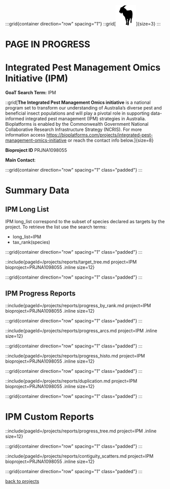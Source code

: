 :::grid{container direction="row" spacing="1"}
::grid[![GoaT](/static/images/capra3.png)]{size=3}
:::

# PAGE IN PROGRESS

# Integrated Pest Management Omics Initiative (IPM)

**GoaT Search Term:** IPM

::grid[**The Integrated Pest Management Omics initiative** is a national program set to transform our understanding of Australia’s diverse pest and beneficial insect populations and will play a pivotal role in supporting data-informed integrated pest management (IPM) strategies in Australia. Bioplatforms is enabled by the Commonwealth Government National Collaborative Research Infrastructure Strategy (NCRIS). For more information access https://bioplatforms.com/projects/integrated-pest-management-omics-initiative or reach the contact info below.]{size=8}

**Bioproject ID** PRJNA1098055

**Main Contact**:

:::grid{container direction="row" spacing="1" class="padded"}
:::

# Summary Data

## IPM Long List

IPM long_list correspond to the subset of species declared as targets by the project. To retrieve the list use the search terms:

- long_list=IPM
- tax_rank(species)

:::grid{container direction="row" spacing="1" class="padded"}
:::

::include{pageId=/projects/reports/target_tree.md project=IPM bioproject=PRJNA1098055 .inline size=12}

:::grid{container direction="row" spacing="1" class="padded"}
:::

## IPM Progress Reports

::include{pageId=/projects/reports/progress_by_rank.md project=IPM bioproject=PRJNA1098055 .inline size=12}

:::grid{container direction="row" spacing="1" class="padded"}
:::

::include{pageId=/projects/reports/progress_arcs.md project=IPM .inline size=12}

:::grid{container direction="row" spacing="1" class="padded"}
:::

::include{pageId=/projects/reports/progress_histo.md project=IPM bioproject=PRJNA1098055 .inline size=12}

:::grid{container direction="row" spacing="1" class="padded"}
:::

::include{pageId=/projects/reports/duplication.md project=IPM bioproject=PRJNA1098055 .inline size=12}

:::grid{container direction="row" spacing="1" class="padded"}
:::

# IPM Custom Reports

::include{pageId=/projects/reports/progress_tree.md project=IPM .inline size=12}

:::grid{container direction="row" spacing="1" class="padded"}
:::

::include{pageId=/projects/reports/contiguity_scatters.md project=IPM bioproject=PRJNA1098055 .inline size=12}

:::grid{container direction="row" spacing="1" class="padded"}
:::

[back to projects](/projects)
